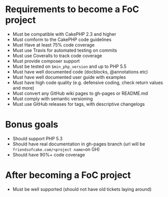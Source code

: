 # Requirements to become a FoC project

- Must be compatible with CakePHP 2.3 and higher
- Must comform to the CakePHP code guidelines
- Must Have at least 75% code coverage
- Must use Travis for automated testing on commits
- Must use Coveralls to track code coverage
- Must provide composer support
- Must be tested on `$min_php_version` and up to PHP 5.5
- Must have well documented code (docblocks, @annotations etc)
- Must have well documented user guide with examples
- Must have high code quality (e.g. defensive coding, check return values and more)
- Must convert any GitHub wiki pages to gh-pages or README.md
- Must comply with semantic versioning
- Must use GitHub releases for tags, with descriptive changelogs

# Bonus goals 

- Should support PHP 5.3
- Should have real documentation in gh-pages branch (url will be `friendsofcake.com/<project name>`on GH)
- Should have 90%+ code coverage

# After becoming a FoC project

- Must be well supported (should not have old tickets laying around)
